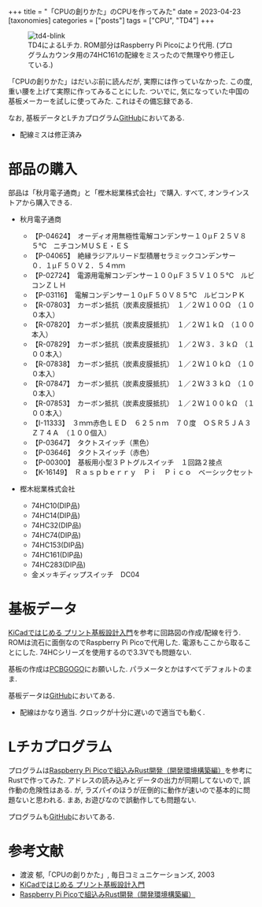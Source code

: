 +++
title = "「CPUの創りかた」のCPUを作ってみた"
date = 2023-04-23
[taxonomies]
categories = ["posts"]
tags = ["CPU", "TD4"]
+++

<figure>
    <img src="https://raw.githubusercontent.com/s5suzuki/s5suzuki.github.io/main/content/fig/posts/td4-blink.gif"
         alt="td4-blink">
    <figcaption>TD4によるLチカ. ROM部分はRaspberry Pi Picoにより代用. (プログラムカウンタ用の74HC161の配線をミスったので無理やり修正している.)</figcaption>
</figure>

「CPUの創りかた」はだいぶ前に読んだが, 実際には作っていなかった.
この度, 重い腰を上げて実際に作ってみることにした.
ついでに, 気になっていた中国の基板メーカーを試しに使ってみた.
これはその備忘録である.

なお, 基板データとLチカプログラム[GitHub](https://github.com/s5suzuki/TD4)においてある.
  - 配線ミスは修正済み

# 部品の購入

部品は「秋月電子通商」と「樫木総業株式会社」で購入. すべて, オンラインストアから購入できる.

- 秋月電子通商
  - 【P-04624】　オーディオ用無極性電解コンデンサー１０μＦ２５Ｖ８５℃　ニチコンＭＵＳＥ・ＥＳ
  - 【P-04065】　絶縁ラジアルリード型積層セラミックコンデンサー　０．１μＦ５０Ｖ２．５４ｍｍ
  - 【P-02724】　電源用電解コンデンサー１００μＦ３５Ｖ１０５℃　ルビコンＺＬＨ
  - 【P-03116】　電解コンデンサー１０μＦ５０Ｖ８５℃　ルビコンＰＫ
  - 【R-07803】　カーボン抵抗（炭素皮膜抵抗）　１／２Ｗ１００Ω　（１００本入）
  - 【R-07820】　カーボン抵抗（炭素皮膜抵抗）　１／２Ｗ１ｋΩ　（１００本入）
  - 【R-07829】　カーボン抵抗（炭素皮膜抵抗）　１／２Ｗ３．３ｋΩ　（１００本入）
  - 【R-07838】　カーボン抵抗（炭素皮膜抵抗）　１／２Ｗ１０ｋΩ　（１００本入）
  - 【R-07847】　カーボン抵抗（炭素皮膜抵抗）　１／２Ｗ３３ｋΩ　（１００本入）
  - 【R-07853】　カーボン抵抗（炭素皮膜抵抗）　１／２Ｗ１００ｋΩ　（１００本入）
  - 【I-11333】　３ｍｍ赤色ＬＥＤ　６２５ｎｍ　７０度　ＯＳＲ５ＪＡ３Ｚ７４Ａ　（１００個入）
  - 【P-03647】　タクトスイッチ（黒色）
  - 【P-03646】　タクトスイッチ（赤色）
  - 【P-00300】　基板用小型３Ｐトグルスイッチ　１回路２接点
  - 【K-16149】　Ｒａｓｐｂｅｒｒｙ　Ｐｉ　Ｐｉｃｏ　ベーシックセット

- 樫木総業株式会社
  - 74HC10(DIP品)
  - 74HC14(DIP品)
  - 74HC32(DIP品)
  - 74HC74(DIP品)
  - 74HC153(DIP品)
  - 74HC161(DIP品)
  - 74HC283(DIP品)
  - 金メッキディップスイッチ　DC04

# 基板データ

[KiCadではじめる プリント基板設計入門](https://www.zep.co.jp/nbeppu/article/z-kicad-da1/)を参考に回路図の作成/配線を行う.
ROMは流石に面倒なのでRaspberry Pi Picoで代用した. 電源もここから取ることにした. 74HCシリーズを使用するので3.3Vでも問題ない.

基板の作成は[PCBGOGO](https://www.pcbgogo.jp/)にお願いした.
パラメータとかはすべてデフォルトのまま.

基板データは[GitHub](https://github.com/s5suzuki/TD4)においてある.
- 配線はかなり適当. クロックが十分に遅いので適当でも動く.

# Lチカプログラム

プログラムは[Raspberry Pi Picoで組込みRust開発（開発環境構築編）](https://qiita.com/ochaochaocha3/items/1969d76debd6d3b42269)を参考にRustで作ってみた. アドレスの読み込みとデータの出力が同期してないので, 誤作動の危険性はある. が, ラズパイのほうが圧倒的に動作が速いので基本的に問題ないと思われる. まあ, お遊びなので誤動作しても問題ない.

プログラムも[GitHub](https://github.com/s5suzuki/TD4)においてある.

# 参考文献

- 渡波 郁,「CPUの創りかた」, 毎日コミュニケーションズ, 2003
- [KiCadではじめる プリント基板設計入門](https://www.zep.co.jp/nbeppu/article/z-kicad-da1/)
- [Raspberry Pi Picoで組込みRust開発（開発環境構築編）](https://qiita.com/ochaochaocha3/items/1969d76debd6d3b42269)
